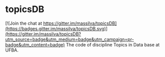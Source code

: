 # topicsDB

[![Join the chat at https://gitter.im/massilva/topicsDB](https://badges.gitter.im/massilva/topicsDB.svg)](https://gitter.im/massilva/topicsDB?utm_source=badge&utm_medium=badge&utm_campaign=pr-badge&utm_content=badge)
The code of discipline Topics in Data base at UFBA.
